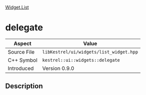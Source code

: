 [Widget.List](index)
# delegate
| Aspect | Value |
| --- | --- |
| Source File | `libKestrel/ui/widgets/list_widget.hpp` |
| C++ Symbol | `kestrel::ui::widgets::delegate` |
| Introduced | Version 0.9.0 |
## Description


